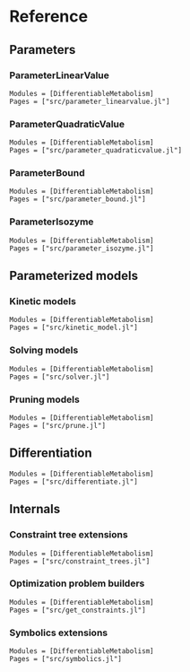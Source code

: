
# Reference

## Parameters

### ParameterLinearValue

```@autodocs
Modules = [DifferentiableMetabolism]
Pages = ["src/parameter_linearvalue.jl"]
```

### ParameterQuadraticValue

```@autodocs
Modules = [DifferentiableMetabolism]
Pages = ["src/parameter_quadraticvalue.jl"]
```

### ParameterBound

```@autodocs
Modules = [DifferentiableMetabolism]
Pages = ["src/parameter_bound.jl"]
```

### ParameterIsozyme

```@autodocs
Modules = [DifferentiableMetabolism]
Pages = ["src/parameter_isozyme.jl"]
```
## Parameterized models

### Kinetic models

```@autodocs
Modules = [DifferentiableMetabolism]
Pages = ["src/kinetic_model.jl"]
```

### Solving models

```@autodocs
Modules = [DifferentiableMetabolism]
Pages = ["src/solver.jl"]
```

### Pruning models

```@autodocs
Modules = [DifferentiableMetabolism]
Pages = ["src/prune.jl"]
```

## Differentiation

```@autodocs
Modules = [DifferentiableMetabolism]
Pages = ["src/differentiate.jl"]
```

## Internals

### Constraint tree extensions

```@autodocs
Modules = [DifferentiableMetabolism]
Pages = ["src/constraint_trees.jl"]
```

### Optimization problem builders

```@autodocs
Modules = [DifferentiableMetabolism]
Pages = ["src/get_constraints.jl"]
```

### Symbolics extensions

```@autodocs
Modules = [DifferentiableMetabolism]
Pages = ["src/symbolics.jl"]
```
